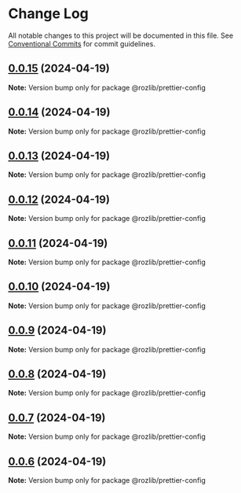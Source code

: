# Change Log

All notable changes to this project will be documented in this file.
See [Conventional Commits](https://conventionalcommits.org) for commit guidelines.

## [0.0.15](https://github.com/jsrozner/rozlibjs/compare/v0.0.14...v0.0.15) (2024-04-19)

**Note:** Version bump only for package @rozlib/prettier-config





## [0.0.14](https://github.com/jsrozner/rozlibjs/compare/v0.0.13...v0.0.14) (2024-04-19)

**Note:** Version bump only for package @rozlib/prettier-config





## [0.0.13](https://github.com/jsrozner/rozlibjs/compare/v0.0.12...v0.0.13) (2024-04-19)

**Note:** Version bump only for package @rozlib/prettier-config





## [0.0.12](https://github.com/jsrozner/rozlibjs/compare/v0.0.11...v0.0.12) (2024-04-19)

**Note:** Version bump only for package @rozlib/prettier-config





## [0.0.11](https://github.com/jsrozner/rozlibjs/compare/v0.0.10...v0.0.11) (2024-04-19)

**Note:** Version bump only for package @rozlib/prettier-config





## [0.0.10](https://github.com/jsrozner/rozlibjs/compare/v0.0.9...v0.0.10) (2024-04-19)

**Note:** Version bump only for package @rozlib/prettier-config





## [0.0.9](https://github.com/jsrozner/rozlibjs/compare/v0.0.6...v0.0.9) (2024-04-19)

**Note:** Version bump only for package @rozlib/prettier-config





## [0.0.8](https://github.com/jsrozner/rozlibjs/compare/v0.0.6...v0.0.8) (2024-04-19)

**Note:** Version bump only for package @rozlib/prettier-config





## [0.0.7](https://github.com/jsrozner/rozlibjs/compare/v0.0.6...v0.0.7) (2024-04-19)

**Note:** Version bump only for package @rozlib/prettier-config





## [0.0.6](https://github.com/jsrozner/rozlibjs/compare/v0.0.5...v0.0.6) (2024-04-19)

**Note:** Version bump only for package @rozlib/prettier-config
